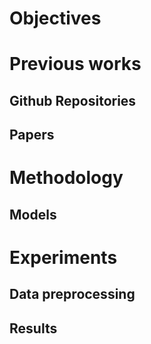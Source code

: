 # Objectives

# Previous works
## Github Repositories
## Papers

# Methodology
## Models

# Experiments
## Data preprocessing

## Results

